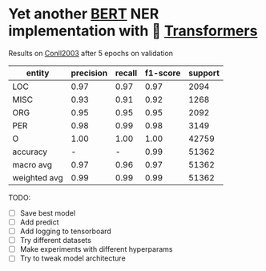 # Yet another [BERT](https://arxiv.org/pdf/1810.04805.pdf) NER implementation with 🤗 [Transformers](https://github.com/huggingface/transformers)

Results on [Conll2003](https://www.clips.uantwerpen.be/conll2003/ner/) after 5 epochs on validation

entity | precision | recall | f1-score | support
------------ | ------------- | ------------- | ------------- | -------------
LOC         |   0.97   |   0.97   |   0.97   |   2094
MISC        |   0.93  |    0.91  |    0.92   |   1268
 ORG        |   0.95  |    0.95  |    0.95   |   2092
 PER        |   0.98  |    0.99  |    0.98   |   3149
   O        |   1.00  |    1.00  |    1.00   |  42759
accuracy    |   -     |     -    |    0.99   |  51362
macro avg   |      0.97   |   0.96   |   0.97   |  51362
weighted avg  |     0.99    |  0.99  |    0.99    | 51362

TODO:
- [ ] Save best model
- [ ] Add predict
- [ ] Add logging to tensorboard
- [ ] Try different datasets
- [ ] Make experiments with different hyperparams
- [ ] Try to tweak model architecture

